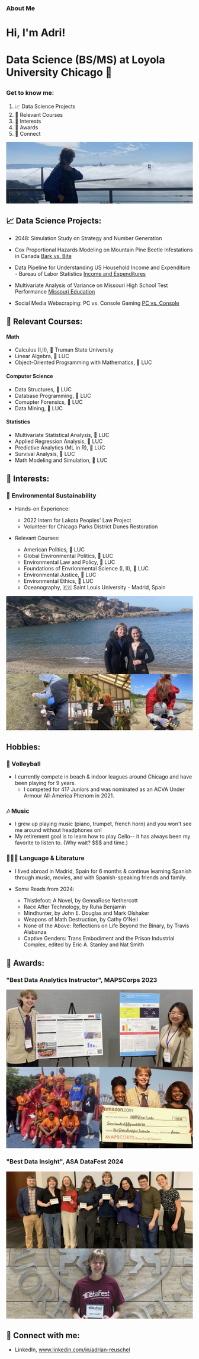 ### About Me

<h1>Hi, I'm Adri!<h1>
  
Data Science (BS/MS) at Loyola University Chicago 🐺

### Get to know me:

1. 📈 Data Science Projects
2. 📍 Relevant Courses
3. 👾 Interests
4. 💌 Awards
5. 👥 Connect

![GGB](Heading_GGB.jpg?raw=true "Optional Title")


<h2> 📈 Data Science Projects:</h2>

- 2048: Simulation Study on Strategy and Number Generation 

- Cox Proportional Hazards Modeling on Mountain Pine Beetle Infestations in Canada    [Bark vs. Bite](https://github.com/areuschel/Survival-Analysis-Pine-Beetles)

- Data Pipeline for Understanding US Household Income and Expenditure - Bureau of Labor Statistics [Income and Expenditures](https://github.com/areuschel/Income-Expenditure)

- Multivariate Analysis of Variance on Missouri High School Test Performance [Missouri Education](https://github.com/areuschel/MO-Education)

- Social Media Webscraping: PC vs. Console Gaming [PC vs. Console](https://github.com/leahboger/Gaming_Webscraping_TopicModel)


<h2> 📍 Relevant Courses:</h2>

#### Math
- Calculus (I,II), 🐶 Truman State University
- Linear Algebra, 🐺 LUC
- Object-Oriented Programming with Mathematics, 🐺 LUC


#### Computer Science

- Data Structures, 🐺 LUC
- Database Programming, 🐺 LUC
- Comupter Forensics, 🐺 LUC
- Data Mining, 🐺 LUC


#### Statistics

- Multivariate Statistical Analysis, 🐺 LUC
- Applied Regression Analysis, 🐺 LUC
- Predictive Analytics (ML in R), 🐺 LUC
- Survival Analysis, 🐺 LUC
- Math Modeling and Simulation, 🐺 LUC

<h2> 👾 Interests:</h2>

### 🌱 Environmental Sustainability
    
  - Hands-on Experience:
    - 2022 Intern for Lakota Peoples' Law Project
    - Volunteer for Chicago Parks District Dunes Restoration

  - Relevant Courses:
    - American Politics, 🐺 LUC
    - Global Environmental Politics, 🐺 LUC
    - Environmental Law and Policy, 🐺 LUC
    - Foundations of Envrionmental Science (I, II), 🐺 LUC
    - Environmental Justice, 🐺 LUC
    - Environmental Ethics, 🐺 LUC
    - Oceanography, 🇪🇸 Saint Louis University - Madrid, Spain

![ENVS](Environmental_photos.jpg?raw=true "Optional Title")

<h2> Hobbies:</h2>  

### 🏐 Volleyball

- I currently compete in beach & indoor leagues around Chicago and have been playing for 9 years.
  - I competed for 417 Juniors and was nominated as an ACVA Under Armour All-America Phenom in 2021.

### 🎶 Music

- I grew up playing music (piano, trumpet, french horn) and you won't see me around without headphones on!
- My retirement goal is to learn how to play Cello-- it has always been my favorite to listen to. (Why wait? $$$ and time.)

### 📖🇪🇸 Language & Literature

- I lived abroad in Madrid, Spain for 6 months & continue learning Spanish through music, movies, and with Spanish-speaking friends and family.

- Some Reads from 2024:
  - Thistlefoot: A Novel, by GennaRose Nethercott
  - Race After Technology, by Ruha Benjamin
  - Mindhunter, by John E. Douglas and Mark Olshaker
  - Weapons of Math Destruction, by Cathy O'Neil
  - None of the Above: Reflections on Life Beyond the Binary, by Travis Alabanza
  - Captive Genders: Trans Embodiment and the Prison Industrial Complex, edited by Eric A. Stanley and Nat Smith

<h2> 💌 Awards:</h2>

### "Best Data Analytics Instructor", MAPSCorps 2023

![MAPSCorps](/MAPSCorps.jpg?raw=true "Optional Title")

### "Best Data Insight", ASA DataFest 2024

![DataFest](DataFest_Award24.jpg?raw=true "Optional Title")






<h2> 👥 Connect with me:</h2>

- LinkedIn, www.linkedin.com/in/adrian-reuschel

  
